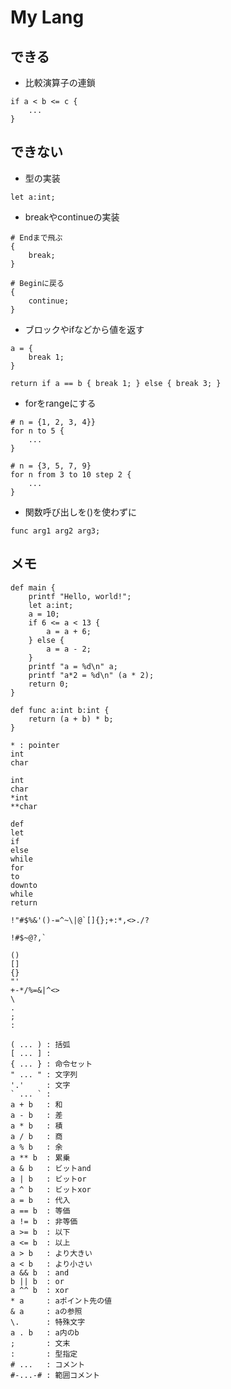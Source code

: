 # My Lang

## できる

- 比較演算子の連鎖

```
if a < b <= c {
    ...
}
```

## できない

- 型の実装

```
let a:int;
```

- breakやcontinueの実装

```
# Endまで飛ぶ
{
    break;
}

# Beginに戻る
{
    continue;
}
```

- ブロックやifなどから値を返す

```
a = {
    break 1;
}

return if a == b { break 1; } else { break 3; }
```

- forをrangeにする

```
# n = {1, 2, 3, 4}}
for n to 5 {
    ...
}

# n = {3, 5, 7, 9}
for n from 3 to 10 step 2 {
    ...
}
```

- 関数呼び出しを()を使わずに

```
func arg1 arg2 arg3;
```

## メモ

```
def main {
    printf "Hello, world!";
    let a:int;
    a = 10;
    if 6 <= a < 13 {
        a = a + 6;
    } else {
        a = a - 2;
    }
    printf "a = %d\n" a;
    printf "a*2 = %d\n" (a * 2);
    return 0;
}

def func a:int b:int {
    return (a + b) * b;
}
```

```
* : pointer
int
char

int
char
*int
**char
```

```
def
let
if
else
while
for
to
downto
while
return
```

```
!"#$%&'()-=^~\|@`[]{};+:*,<>./?

!#$~@?,`

()
[]
{}
"'
+-*/%=&|^<>
\
.
;
:

( ... ) : 括弧
[ ... ] : 
{ ... } : 命令セット
" ... " : 文字列
'.'     : 文字
` ... ` : 
a + b   : 和
a - b   : 差
a * b   : 積
a / b   : 商
a % b   : 余
a ** b  : 累乗
a & b   : ビットand
a | b   : ビットor
a ^ b   : ビットxor
a = b   : 代入
a == b  : 等価
a != b  : 非等価
a >= b  : 以下
a <= b  : 以上
a > b   : より大きい
a < b   : より小さい
a && b  : and
b || b  : or
a ^^ b  : xor
* a     : aポイント先の値
& a     : aの参照
\.      : 特殊文字
a . b   : a内のb
;       : 文末
:       : 型指定
# ...   : コメント
#-...-# : 範囲コメント
```
